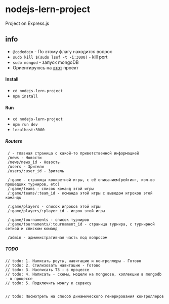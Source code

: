 # nodejs-lern-project
Project on Express.js

## info
- `@codedojo` - По этому флагу находится вопрос
- `sudo kill $(sudo lsof -t -i:3000)` - kill port
- `sudo mongod` - запуск mongoDB
- Ориентируюсь на [этот](http://game-tournaments.com/) проект

#### Install
- `cd nodejs-lern-project`
- `npm install`

#### Run
- `cd nodejs-lern-project`
- `npm run dev`
- `localhost:3000`


##### Routers
```
 / - главная страница с какой-то приветственной информацией
 /news - Новости
 /news/news_id - Новость
 /users - Зрители
 /users/:user_id - Зритель
 
 /:game - страница конкретной игры, с её описанием(рейтинг, кол-во прошедших турниров, etc)
 /:game/teams - список команд этой игры
 /:game/teams/:team_id - команда этой игры с выводом игроков этой команды
 
 /:game/players - список игроков этой игры
 /:game/players/:player_id - игрок этой игры
 
 /:game/tournaments - список турниров
 /:game/tournaments/:tournament_id - страница турнира, с турнирной сеткой и списком команд
 
 /admin - административная часть под вопросом
```

##### TODO
```
// todo: 1. Написать роуты, навигацию и контроллеры - Готово
// todo: 2. Стилизовать навигацию - Готово
// todo: 3. Насписать ТЗ - в процессе
// todo: 4. Написать - схемы, модели на mongoose, коллекции в mongodb - в процессе
// todo: 5. Подключить монгу к сервису


// todo: Посмотреть на способ динамического генерирования контроллеров
```